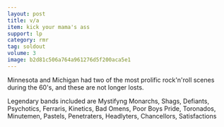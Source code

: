 ```yaml
---
layout: post
title: v/a
item: kick your mama's ass
support: lp
category: rmr
tag: soldout
volume: 3
image: b2d81c506a764a961276d5f200aca5e1
---
```


Minnesota and Michigan had two of the most prolific rock'n'roll scenes during the 60's, and these are not longer losts.

Legendary bands included are Mystifyng Monarchs, Shags, Defiants, Psychotics, Ferraris, Kinetics, Bad Omens, Poor Boys Pride, Toronados, Minutemen, Pastels, Penetraters, Headlyters, Chancellors, Satisfactions
